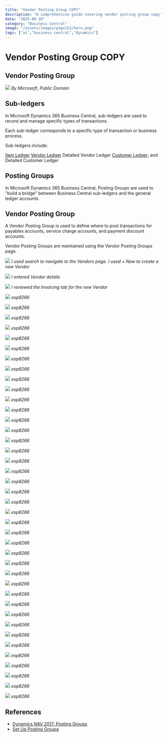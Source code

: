```yaml
---
title: "Vendor Posting Group COPY"
description: "A comprehensive guide covering vendor posting group copy"
date: "2025-09-20"
category: "Business Central"
image: "/assets/images/page152/hero.png"
tags: ["ai","business central","dynamics"]
---
```


# Vendor Posting Group COPY

## Vendor Posting Group

![](/assets/images/page152/dynamics365-color.svg)
*By Microsoft, Public Domain*


## Sub-ledgers

In Microsoft Dynamics 365 Business Central, sub-ledgers are used to record and manage specific types of transactions.

Each sub-ledger corresponds to a specific type of transaction or business process.

Sub-ledgers include:

[Item Ledger](https://learn.microsoft.com/en-us/dynamics365/business-central/finance-how-to-remove-and-reapply-item-entries)
[Vendor Ledger](https://learn.microsoft.com/en-us/dynamics365/business-central/purchasing-how-record-purchases)
Detailed Vendor Ledger
[Customer Ledger](https://learn.microsoft.com/en-us/dynamics365/business-central/receivables-how-apply-sales-transactions-manually); and
Detailed Customer Ledger


## Posting Groups

In Microsoft Dynamics 365 Business Central, Posting Groups are used to "build a bridge" between Business Central sub-ledgers and the general ledger accounts.


## Vendor Posting Group

A Vendor Posting Group is used to define where to post transactions for payables accounts, service charge accounts, and payment discount accounts. 

Vendor Posting Groups are maintained using the Vendor Posting Groups page.

![](/assets/images/page152/screen-shot-2023-12-11-at-7.05.09-pm-1536x860.png)
*I used search to navigate to the Vendors page. I used + New to create a new Vendor*

![](/assets/images/page152/screen-shot-2023-12-11-at-7.07.22-pm-1536x859.png)
*I entered Vendor details*

![](/assets/images/page152/screen-shot-2023-12-11-at-7.07.54-pm-1536x860.png)
*I reviewed the Invoicing tab for the new Vendor*

![](/assets/images/page152/screen-shot-2021-03-06-at-9.28.36-pm-1596x894.png)
*esp8266*

![](/assets/images/page152/screen-shot-2021-03-06-at-9.28.36-pm-1596x894.png)
*esp8266*

![](/assets/images/page152/screen-shot-2021-03-06-at-9.28.36-pm-1596x894.png)
*esp8266*

![](/assets/images/page152/screen-shot-2021-03-06-at-9.28.36-pm-1596x894.png)
*esp8266*

![](/assets/images/page152/screen-shot-2021-03-06-at-9.28.36-pm-1596x894.png)
*esp8266*

![](/assets/images/page152/screen-shot-2021-03-06-at-9.28.36-pm-1596x894.png)
*esp8266*

![](/assets/images/page152/screen-shot-2021-03-06-at-9.28.36-pm-1596x894.png)
*esp8266*

![](/assets/images/page152/screen-shot-2021-03-06-at-9.28.36-pm-1596x894.png)
*esp8266*

![](/assets/images/page152/screen-shot-2021-03-06-at-9.28.36-pm-1596x894.png)
*esp8266*

![](/assets/images/page152/screen-shot-2021-03-06-at-9.28.36-pm-1596x894.png)
*esp8266*

![](/assets/images/page152/screen-shot-2021-03-06-at-9.28.36-pm-1596x894.png)
*esp8266*

![](/assets/images/page152/screen-shot-2021-03-06-at-9.28.36-pm-1596x894.png)
*esp8266*

![](/assets/images/page152/screen-shot-2021-03-06-at-9.28.36-pm-1596x894.png)
*esp8266*

![](/assets/images/page152/screen-shot-2021-03-06-at-9.28.36-pm-1596x894.png)
*esp8266*

![](/assets/images/page152/screen-shot-2021-03-06-at-9.28.36-pm-1596x894.png)
*esp8266*

![](/assets/images/page152/screen-shot-2021-03-06-at-9.28.36-pm-1596x894.png)
*esp8266*

![](/assets/images/page152/screen-shot-2021-03-06-at-9.28.36-pm-1596x894.png)
*esp8266*

![](/assets/images/page152/screen-shot-2021-03-06-at-9.28.36-pm-1596x894.png)
*esp8266*

![](/assets/images/page152/screen-shot-2021-03-06-at-9.28.36-pm-1596x894.png)
*esp8266*

![](/assets/images/page152/screen-shot-2021-03-06-at-9.28.36-pm-1596x894.png)
*esp8266*

![](/assets/images/page152/screen-shot-2021-03-06-at-9.28.36-pm-1596x894.png)
*esp8266*

![](/assets/images/page152/screen-shot-2021-03-06-at-9.28.36-pm-1596x894.png)
*esp8266*

![](/assets/images/page152/screen-shot-2021-03-06-at-9.28.36-pm-1596x894.png)
*esp8266*

![](/assets/images/page152/screen-shot-2021-03-06-at-9.28.36-pm-1596x894.png)
*esp8266*

![](/assets/images/page152/screen-shot-2021-03-06-at-9.28.36-pm-1596x894.png)
*esp8266*

![](/assets/images/page152/screen-shot-2021-03-06-at-9.28.36-pm-1596x894.png)
*esp8266*

![](/assets/images/page152/screen-shot-2021-03-06-at-9.28.36-pm-1596x894.png)
*esp8266*

![](/assets/images/page152/screen-shot-2021-03-06-at-9.28.36-pm-1596x894.png)
*esp8266*

![](/assets/images/page152/screen-shot-2021-03-06-at-9.28.36-pm-1596x894.png)
*esp8266*

![](/assets/images/page152/screen-shot-2021-03-06-at-9.28.36-pm-1596x894.png)
*esp8266*

![](/assets/images/page152/screen-shot-2021-03-06-at-9.28.36-pm-1596x894.png)
*esp8266*

![](/assets/images/page152/screen-shot-2021-03-06-at-9.28.36-pm-1596x894.png)
*esp8266*

![](/assets/images/page152/screen-shot-2021-03-06-at-9.28.36-pm-1596x894.png)
*esp8266*

![](/assets/images/page152/screen-shot-2021-03-06-at-9.28.36-pm-1596x894.png)
*esp8266*

![](/assets/images/page152/screen-shot-2021-03-06-at-9.28.36-pm-1596x894.png)
*esp8266*

![](/assets/images/page152/screen-shot-2021-03-06-at-9.28.36-pm-1596x894.png)
*esp8266*

![](/assets/images/page152/screen-shot-2021-03-06-at-9.28.36-pm-1596x894.png)
*esp8266*

![](/assets/images/page152/screen-shot-2021-03-06-at-9.28.36-pm-1596x894.png)
*esp8266*

![](/assets/images/page152/screen-shot-2021-03-06-at-9.28.36-pm-1596x894.png)
*esp8266*

![](/assets/images/page152/screen-shot-2021-03-06-at-9.28.36-pm-1596x894.png)
*esp8266*
## References

- [Dynamics NAV 2017: Posting Groups](https://l.messenger.com/l.php?u=https%3A%2F%2Fwww.youtube.com%2Fplaylist%3Flist%3DPLJDdNuGpFiapss3yoWee7-fp55lRAikbK&h=AT0HmVGD-F7A3HG_rzzD4GiBU94ANq8jlnehhdkP9aflrzxNrC6dVe1uPZfEDtl_X15Q72epQNID1dBY1yaE3Phy68d4yGMxDcCecpE3trry7tjfPjLQOMYnaQO8-S1MSMavET7HSqRc0_A)
- [Set Up Posting Groups](https://learn.microsoft.com/en-us/dynamics365/business-central/finance-posting-groups)